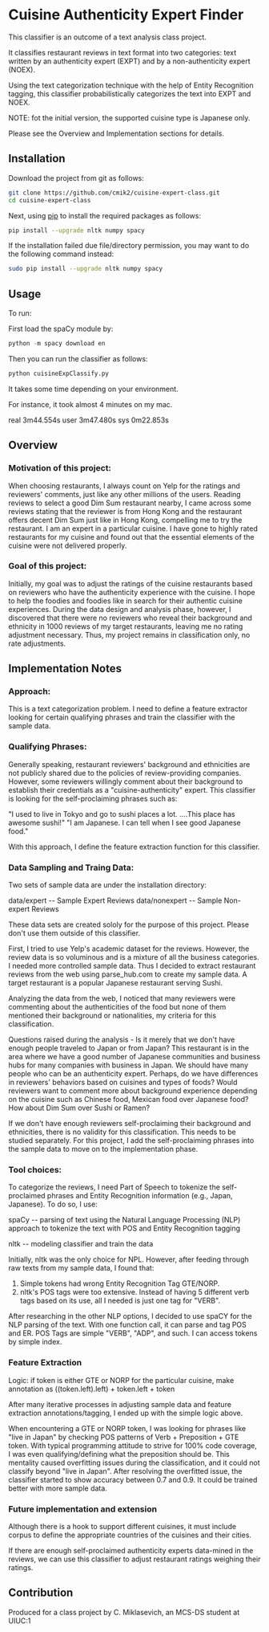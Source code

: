 # Cuisine Authenticity Expert Finder
This classifier is an outcome of a text analysis class project.

It classifies restaurant reviews in text format into two categories: text written by an authenticity expert (EXPT) and by a non-authenticity expert
(NOEX).

Using the text categorization technique with the help of Entity Recognition tagging, this classifier probabilistically categorizes the text into EXPT and NOEX.

NOTE: fot the initial version, the supported cuisine type is Japanese only.

Please see the Overview and Implementation sections for details.

## Installation

Download the project from git as follows:

```bash
git clone https://github.com/cmik2/cuisine-expert-class.git
cd cuisine-expert-class 
```

Next, using [pip](https://pip.pypa.io/en/stable/) to install the required packages as follows:

```bash
pip install --upgrade nltk numpy spacy
```

If the installation failed due file/directory permission, you may want to do the following command instead:

```bash
sudo pip install --upgrade nltk numpy spacy
```

## Usage

To run:

First load the spaCy module by:

```python
python -m spacy download en
```
Then you can run the classifier as follows:
```python
python cuisineExpClassify.py
```
It takes some time depending on your environment.

For instance, it took almost 4 minutes on my mac.

real	3m44.554s
user	3m47.480s
sys	0m22.853s

## Overview

### Motivation of this project:
When choosing restaurants, I always count on Yelp for the ratings and reviewers' comments, just like any other millions
of the users.  Reading reviews to select a good Dim Sum restaurant nearby, I came across some reviews stating that the
reviewer is from Hong Kong and the restaurant offers decent Dim Sum just like in Hong Kong, compelling me to try the restaurant.  I am an expert in a particular cuisine. I have gone to highly rated restaurants for my cuisine and found out that the essential elements of the cuisine were not delivered properly.

### Goal of this project:
Initially, my goal was to adjust the ratings of the cuisine restaurants based on reviewers who have the authenticity experience with the cuisine. I hope to help the foodies and foodies like in search for their authentic cuisine experiences.  During the data design and analysis phase, however, I discovered that there were no reviewers who reveal their background and ethnicity in 1000 reviews of my target restaurants, leaving me no rating adjustment necessary.  Thus, my project remains in classification only, no rate adjustments.

## Implementation Notes

### Approach:
This is a text categorization problem. I need to define a feature extractor looking for certain qualifying phrases and train the classifier with the sample data.

### Qualifying Phrases:
Generally speaking, restaurant reviewers' background and ethnicities are not publicly shared due to the policies of review-providing companies. However, some reviewers willingly comment about their background to establish their credentials as a "cuisine-authenticity" expert. This classifier is looking for the self-proclaiming phrases such as:

"I used to live in Tokyo and go to sushi places a lot. ....This place has awesome sushi!"
"I am Japanese. I can tell when I see good Japanese food."

With this approach, I define the feature extraction function for this classifier.

### Data Sampling and Traing Data:

Two sets of sample data are under the installation directory:

data/expert      -- Sample Expert Reviews
data/nonexpert   -- Sample Non-expert Reviews

These data sets are created sololy for the purpose of this project. Please don't use them outside of this classifier.

First, I tried to use Yelp's academic dataset for the reviews. However, the review data is so voluminous and is a mixture of all the business categories. I needed more controlled sample data. Thus I decided to extract restaurant reviews from the web using parse_hub.com to create my sample data. A target restaurant is a popular Japanese restaurant serving Sushi.

Analyzing the data from the web, I noticed that many reviewers were commenting about the authenticities of the food but none of them mentioned their background or nationalities, my criteria for this classification.

Questions raised during the analysis -  Is it merely that we don't have enough people traveled to Japan or from Japan? This restaurant is in the area where we have a good number of Japanese communities and business hubs for many companies with business in Japan. We should have many people who can be an authenticity expert. Perhaps, do we have differences in reviewers' behaviors based on cuisines and types of foods?  Would reviewers want to comment more about background experience depending on the cuisine such as Chinese food, Mexican food over Japanese food? How about Dim Sum over Sushi or Ramen?

If we don't have enough reviewers self-proclaiming their background and ethnicities, there is no validity for this classification. This needs to be studied separately. For this project, I add the self-proclaiming phrases into the sample data to move on to the implementation phase.

### Tool choices:
To categorize the reviews, I need Part of Speech to tokenize the self-proclaimed phrases and Entity Recognition information (e.g., Japan, Japanese). To do so, I use:

spaCy -- parsing of text using the Natural Language Processing (NLP) approach to tokenize the text with POS and Entity Recognition tagging

nltk -- modeling classifier and train the data

Initially, nltk was the only choice for NPL. However, after feeding through raw
texts from my sample data, I found that:

1. Simple tokens had wrong Entity Recognition Tag GTE/NORP.
2. nltk's POS tags were too extensive. Instead of having 5 different verb tags based on its use, all I needed is just one tag for "VERB".

After researching in the other NLP options, I decided to use spaCY for the NLP parsing of the text.
With one function call, it can parse and tag POS and ER. POS Tags are simple "VERB",  "ADP", and such. I can access tokens by simple index.

### Feature Extraction
Logic: if token is either GTE or NORP for the particular cuisine, make annotation as ((token.left).left) + token.left + token

After many iterative processes in adjusting sample data and feature extraction annotations/tagging, I ended up with the simple logic above.

When encountering a GTE or NORP token, I was looking for phrases like "live in Japan" by checking POS patterns of Verb +
Preposition + GTE token. With typical programming attitude to strive for 100% code coverage, I was even qualifying/defining what the preposition should be. This mentality caused overfitting issues during the classification, and it could not classify beyond "live in Japan".  After resolving the overfitted issue, the classifier started to show accuracy between 0.7 and 0.9. It could be trained better with more sample data.

### Future implementation and extension
Although there is a hook to support different cuisines, it must include corpus to define the appropriate countries of the cuisines and their cities. 

If there are enough self-proclaimed authenticity experts data-mined in the reviews, we can use this classifier to adjust restaurant ratings weighing their ratings.

## Contribution
Produced for a class project by C. Miklasevich, an MCS-DS student at UIUC:1

